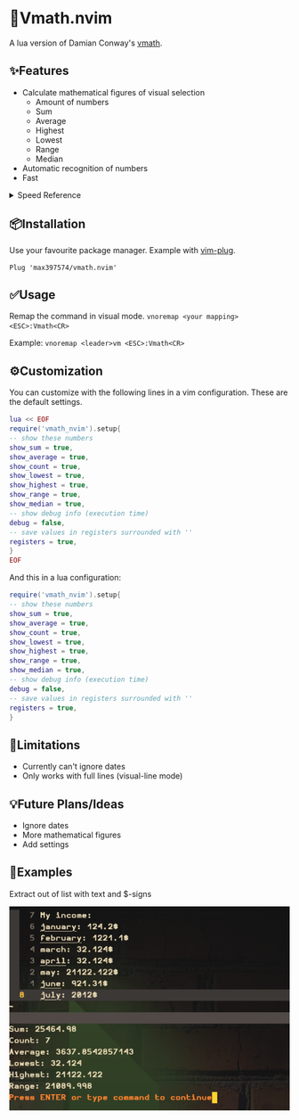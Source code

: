 # 🧮Vmath.nvim

A lua version of Damian Conway's [vmath](https://www.youtube.com/watch?v=aHm36-na4-4&t=1740s).

✨Features
--------

* Calculate mathematical figures of visual selection
    * Amount of numbers
    * Sum
    * Average
    * Highest
    * Lowest
    * Range
    * Median
* Automatic recognition of numbers
* Fast
<details>
    <summary>Speed Reference</summary>
        213,123,42152,324.234,2352.123,234.2123,523,235.4684.345,745.36,1247.45,25.213,422352613,1352.125,3,
        42152,324.234,2352.123,234.2123,523,235.4684.345,745.36,1247.45,25.213,422352613,1352.125213,123,
        42152,324.234,2352.123,234.2123,523,235.4684.345,745.36,1247.45,25.213,422352613,1352.125213,123,
        42152,324.234,2352.123,234.2123,523,235.4684.345,745.36,1247.45,25.213,422352613,1352.125213,123,
        42152,324.234,2352.123,234.2123,523,235.4684.345,745.36,1247.45,25.213,422352613,1352.125213,123,
        42152,324.234,2352.123,234.2123,523,235.4684.345,745.36,1247.45,25.213,422352613,1352.125213,123,
        42152,324.234,2352.123,234.2123,523,235.4684.345,745.36,1247.45,25.213,422352613,1352.125213,123,
        42152,324.234,2352.123,234.2123,523,235.4684.345,745.36,1247.45,25.213,422352613,1352.125213,123,
        42152,324.234,2352.123,234.2123,523,235.4684.345,745.36,1247.45,25.213,422352613,1352.125213,123,
        42152,324.234,2352.123,234.2123,523,235.4684.345,745.36,1247.45,25.213,422352613,1352.125213,123,
        42152,324.234,2352.123,234.2123,523,235.4684.345,745.36,1247.45,25.213,422352613,1352.125

        * Sum: 4646425087.0446
        * Count: 144
        * Average: 32266840.882254
        * Smallest: 3
        * Biggest: 422352613
        * Range: 422352610

    takes 0.000806s to calculate

</details>

📦Installation
------------
Use your favourite package manager. Example with [vim-plug](https://github.com/junegunn/vim-plug).
```
Plug 'max397574/vmath.nvim'
```

✅Usage
-----
Remap the command in visual mode.
`vnoremap <your mapping> <ESC>:Vmath<CR>`

Example:
`vnoremap <leader>vm <ESC>:Vmath<CR>`

⚙️Customization
-------------
You can customize with the following lines in a vim configuration. These are the default settings.
```lua
lua << EOF
require('vmath_nvim').setup{
-- show these numbers
show_sum = true,
show_average = true,
show_count = true,
show_lowest = true,
show_highest = true,
show_range = true,
show_median = true,
-- show debug info (execution time)
debug = false,
-- save values in registers surrounded with ''
registers = true,
}
EOF
```
And this in a lua configuration:
```lua
require('vmath_nvim').setup{
-- show these numbers
show_sum = true,
show_average = true,
show_count = true,
show_lowest = true,
show_highest = true,
show_range = true,
show_median = true,
-- show debug info (execution time)
debug = false,
-- save values in registers surrounded with ''
registers = true,
}
```

🚫Limitations
-----------
* Currently can't ignore dates
* Only works with full lines (visual-line mode)

💡Future Plans/Ideas
------------------
* Ignore dates
* More mathematical figures
* Add settings

👀Examples
--------

Extract out of list with text and $-signs

![example image](https://github.com/max397574/Vmath.nvim/blob/master/resources/month_list.png)

